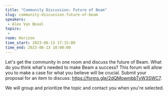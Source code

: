 ```yaml
---
title: "Community Discussion: Future of Beam"
slug: community-discussion-future-of-beam
speakers:
 - Alex Van Boxel
topics:
 - 
room: Horizon
time_start: 2023-06-13 17:15:00
time_end: 2023-06-13 18:00:00
---
```


Let's get the community in one room and discuss the future of Beam. What do you think what's needed to make Beam a success? This forum will allow you to make a case for what you believe will be crucial. Submit your proposal for an item to discuss: https://forms.gle/2dQMowmbbTyW3SWC7.
 
 
 
 We will group and prioritize the topic and contact you when you're selected.